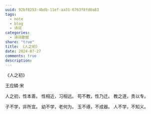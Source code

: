 ```yaml
---
uuid: 92bf8253-4bdb-11ef-aa31-6763f8fd0a83
tags:
  - note
  - blog
  - 诗词
categories:
  - 诗词歌赋
share: "true"
title: 《人之初》
date: 2024-07-27
comments: true
description: 
---
```


《人之初》

王应鳞·宋

人之初，性本善。
性相近，习相远。
苟不教，性乃迁。
教之道，贵以专。

子不学，非所宜。
幼不学，老何为。
玉不琢，不成器。
人不学，不知义。
